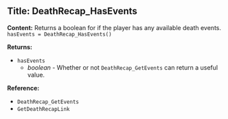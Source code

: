 ## Title: DeathRecap_HasEvents

**Content:**
Returns a boolean for if the player has any available death events.
`hasEvents = DeathRecap_HasEvents()`

**Returns:**
- `hasEvents`
  - *boolean* - Whether or not `DeathRecap_GetEvents` can return a useful value.

**Reference:**
- `DeathRecap_GetEvents`
- `GetDeathRecapLink`
